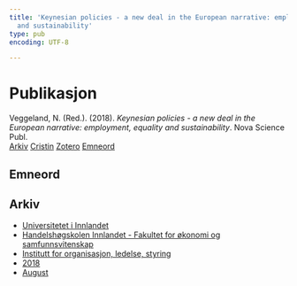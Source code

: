 ```yaml
---
title: 'Keynesian policies - a new deal in the European narrative: employment, equality
  and sustainability'
type: pub
encoding: UTF-8

---
```

<h1>Publikasjon</h1>
<article id="csl-bib-container-VMQ7UTTJ" class="csl-bib-container">
  <div class="csl-bib-body"> <div class="csl-entry">Veggeland, N. (Red.). (2018). <i>Keynesian policies - a new deal in the European narrative: employment, equality and sustainability</i>. Nova Science Publ.</div> </div>
  <div class="csl-bib-buttons">
    <a href="#taxonomy-article-VMQ7UTTJ" alt="archive" class="csl-bib-button">Arkiv</a>
    <a href="https://app.cristin.no/results/show.jsf?id=1602710" alt="Cristin" class="csl-bib-button">Cristin</a>
    <a href="http://zotero.org/groups/5881554/items/VMQ7UTTJ" alt="Zotero" class="csl-bib-button">Zotero</a>
    <a href="#keywords-article-VMQ7UTTJ" alt="keywords" class="csl-bib-button">Emneord</a>
  </div>
  <div id="csl-bib-meta-container-VMQ7UTTJ"></div>
</article>
<div id="csl-bib-meta-VMQ7UTTJ" class="csl-bib-meta">
  <article id="keywords-article-VMQ7UTTJ" class="keywords-article">
    <h1>Emneord</h1>
    
  </article>
  <article id="taxonomy-article-VMQ7UTTJ" class="taxonomy-article">
    <h1>Arkiv</h1>
    <ul>
      <li>
        <a href="/nn/archive/?key=3DCRN523">Universitetet i Innlandet</a>
      </li>
      <li>
        <a href="/nn/archive/?key=DU8Q9LN9">Handelshøgskolen Innlandet - Fakultet for økonomi og samfunnsvitenskap</a>
      </li>
      <li>
        <a href="/nn/archive/?key=4LUWR3ZM">Institutt for organisasjon, ledelse, styring</a>
      </li>
      <li>
        <a href="/nn/archive/?key=32SCKVEY">2018</a>
      </li>
      <li>
        <a href="/nn/archive/?key=M9JC9DBU">August</a>
      </li>
    </ul>
  </article>
</div>
